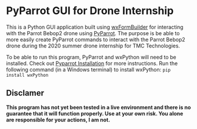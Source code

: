 # PyParrot GUI for Drone Internship
This is a Python GUI application built using [wxFormBuilder](https://github.com/wxFormBuilder/wxFormBuilder) for interacting with the Parrot Bebop2 drone using [PyParrot](https://github.com/amymcgovern/pyparrot). The purpose is be able to more easily create PyParrot commands to interact with the Parrot Bebop2 drone during the 2020 summer drone internship for TMC Technologies.  
  
To be able to run this program, PyParrot and wxPython will need to be installed. Check out [Pyparrot Installation](https://pyparrot.readthedocs.io/en/latest/installation.html) for more instructions. Run the following command (in a Windows terminal) to install wxPython: `pip install wxPython`  
  
## Disclamer

**This program has not yet been tested in a live environment and there is no guarantee that it will function properly. Use at your own risk. You alone are responsible for your actions, I am not.**  

